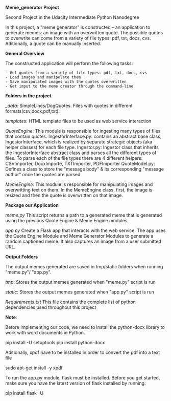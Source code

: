 **Meme_generator Project**

Second Project in the Udacity Intermediate Python Nanodegree 

In this project,  a "meme generator" is constructed – an application to generate memes: an image with an overwritten quote. 
The possible quotes to overwrite can come from a variety of file types: pdf, txt, docs, cvs.
Aditionally, a quote can be manually inserted. 

**General Overview**

The constructed application will perform the following tasks: 
    
    - Get quotes from a variety of file types: pdf, txt, docs, cvs
    - Load images and manipulate them
    - Save manipulated images with the quotes overwritten
    - Get imput to the meme creator through the command-line
    
**Folders in the project**

*_data*: SimpleLines/DogQuotes. Files with quotes in different formats(csv,docx,pdf,txt). 
                 
*templates*: HTML template files to be used as web service interaction

*QuoteEngine*: This module is responsible for ingesting many types of files that contain quotes. 
    IngestorInterface.py: contains an abstract base class, IngestorInterface, which is realized by separate strategic objects (aka helper classes) 
    for each file type. 
    Ingestor.py: Ingestor class that inherits the IngestorInterface abstract class and parses all the 
    different types of files. To parse each of the file types there are 4 different helpers: 
        CSVImporter, DocxImporte, TXTImporter, PDFImporter
    QuoteModel.py: Defines a class to store the "message body" & its corresponding "message author" once the quotes are parsed.

*MemeEngine*: This module is responsible for manipulating images and overwritting text on them. 
In the MemeEngine class, first, the image is resized and then the quote is overwritten on that image. 


**Package our Application**

*meme.py*
This script returns a path to a generated meme that is generated using the previous Quote Engine & Meme Engine modules.

*app.py*
Create a Flask app that interacts with the web service.
The app uses the Quote Engine Module and Meme Generator Modules to generate a random captioned meme.
It also captures an image from a user submitted URL.

**Output Folders**

The output memes generated are saved in tmp/static folders when running "meme.py"/ "app.py".

*tmp*: Stores the output memes generated when "meme.py" script is run

*static*: Stores the output memes generated when "app.py" script is run

*Requirements.txt*
This file contains the complete list of python dependencies used throughout this project

**Note**:

Before implementing our code, we need to install the python-docx library to work with word documents in Python. 

pip install -U setuptools
pip install python-docx 

Aditionally, xpdf have to be installed in order to convert the pdf into a text file

sudo apt-get install -y xpdf

To run the app.py module, flask must be installed. Before you get started, make sure you have the latest version of flask installed by running:

pip install flask -U